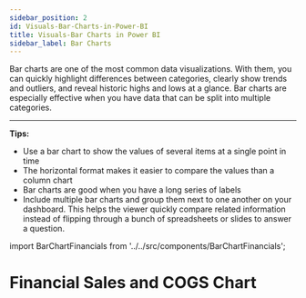 ```yaml
---
sidebar_position: 2
id: Visuals-Bar-Charts-in-Power-BI
title: Visuals-Bar Charts in Power BI
sidebar_label: Bar Charts
---
```

Bar charts are one of the most common data visualizations. With them, you can quickly highlight differences between categories, clearly show trends and outliers, and reveal historic highs and lows at a glance. Bar charts are especially effective when you have data that can be split into multiple categories.

---

**Tips:**

* Use a bar chart to show the values of several items at a single point in time
* The horizontal format makes it easier to compare the values than a column chart
* Bar charts are good when you have a long series of labels
* Include multiple bar charts and group them next to one another on your dashboard. This helps the viewer quickly compare related information instead of flipping through a bunch of spreadsheets or slides to answer a question. 

import BarChartFinancials from '../../src/components/BarChartFinancials';

# Financial Sales and COGS Chart

<BarChartFinancials /> 